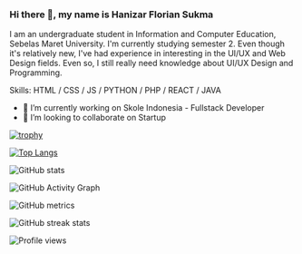 ### Hi there 👋, my name is Hanizar Florian Sukma
<!-- ![](https://arturssmirnovs.github.io/github-profile-readme-generator/images/banner.png) -->

I am an undergraduate student in Information and Computer Education, Sebelas Maret University. I'm currently studying semester 2. Even though it's relatively new, I've had experience in interesting in the UI/UX and Web Design fields. Even so, I still really need knowledge about UI/UX Design and Programming.

Skills: HTML / CSS / JS / PYTHON / PHP / REACT / JAVA

- 🔭 I’m currently working on Skole Indonesia - Fullstack Developer 
- 👯 I’m looking to collaborate on Startup 

[![trophy](https://github-profile-trophy.vercel.app/?username=hanizarfs)](https://github.com/ryo-ma/github-profile-trophy)

[![Top Langs](https://github-readme-stats.vercel.app/api/top-langs/?username=hanizarfs)](https://github.com/anuraghazra/github-readme-stats)

![GitHub stats](https://github-readme-stats.vercel.app/api?username=hanizarfs&show_icons=true)  

![GitHub Activity Graph](https://activity-graph.herokuapp.com/graph?username=hanizarfs)  

![GitHub metrics](https://metrics.lecoq.io/hanizarfs)  

![GitHub streak stats](https://github-readme-streak-stats.herokuapp.com/?user=hanizarfs)  

![Profile views](https://gpvc.arturio.dev/hanizarfs)  
